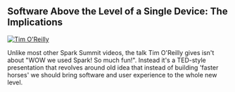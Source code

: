Software Above the Level of a Single Device: The Implications
--

[![Tim O'Reilly](http://img.youtube.com/vi/GNbmutyYnRQ/0.jpg)](https://www.youtube.com/watch?v=GNbmutyYnRQ "Tim O'Reilly")


Unlike most other Spark Summit videos, the talk Tim O'Reilly gives isn't about "WOW we used Spark! So much fun!". Instead it's a TED-style presentation that revolves around old idea that instead of building 'faster horses' we should bring software and user experience to the whole new level.
